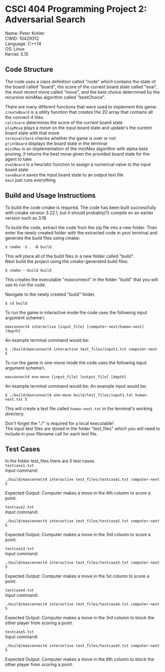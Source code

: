 # CSCI 404 Programming Project 2: Adversarial Search
Name: Peter Kohler\
CWID: 10429312\
Language: C++14\
OS: Linux\
Kernel: 5.15

## Code Structure
The code uses a class definition called "node" which contains the state of the board called "board", the score of the current board state called "eval", the most recent move called "move", and the best choice determined by the recursive miniMax algorithm called "bestChoice".

There are many different functions that were used to implement this game:\
`createBoard` is a utility function that creates the 2D array that contains all the connect 4 tiles.\
`calcScore` determines the score of the current board state\
`playMove` plays a move on the input board state and update's the current board state with that move\
`terminalCheck` checks whether the game is over or not\
`printBoard` displays the board state in the terminal\
`miniMax` is an implementation of the miniMax algorithm with alpha beta pruning, it returns the best move given the provided board state for the agent to take\
`evalBoard` is a heuristic function to assign a numerical value to the input board state\
`saveBoard` saves the input board state to an output text file\
`main` just runs everything


## Build and Usage Instructions
To build the code cmake is required. The code has been built successfully with cmake version 3.22.1, but it should probably(?) compile on an earlier version such as 3.16.

To build the code, extract the code from the zip file into a new folder. Then enter the newly created folder with the extracted code in your terminal and generate the build files using cmake:
```
$ cmake -S . -B build
```
This will place all of the build files in a new folder called "build".\
Next build the project using the cmake-generated build files:
```
$ cmake --build build
```
This creates the executable "maxconnect" in the folder "build" that you will use to run the code.

Navigate to the newly created "build" folder.
```
$ cd build
```

To run the game in interactive mode the code uses the following input argument scheme:\

`maxconnect4 interactive [input_file] [computer-next/human-next] [depth]`

An example terminal command would be:
```
$ ./build/maxconnect4 interactive test_files/input1.txt computer-next 5
```
To run the game in one-move mode the code uses the following input argument scheme:\

`maxconnect4 one-move [input_file] [output_file] [depth]`

An example terminal command would be:
An example input would be:
```
$ ./build/maxconnect4 one-move build/test_files/input1.txt human-next.txt 5
```
This will create a text file called `human-next.txt` in the terminal's working directory.

Don't forget the "./" is required for a local executable!\
The input test files are stored in the folder "test_files" which you will need to include in your filename call for each test file. 

## Test Cases
In the folder test_files there are 5 test cases.\
`testcase1.txt`\
Input command: 
```
./build/maxconnect4 interactive test_files/testcase1.txt computer-next 5
```
Expected Output: Computer makes a move in the 4th column to score a point.

`testcase2.txt`\
Input command: 
```
./build/maxconnect4 interactive test_files/testcase2.txt computer-next 5
```
Expected Output: Computer makes a move in the 3rd column to score a point.

`testcase3.txt`\
Input command: 
```
./build/maxconnect4 interactive test_files/testcase3.txt computer-next 5
```
Expected Output: Computer makes a move in the 1st column to score a point.

`testcase4.txt`\
Input command: 
```
./build/maxconnect4 interactive test_files/testcase4.txt computer-next 5
```
Expected Output: Computer makes a move in the 3rd column to block the other player from scoring a point.

`testcase5.txt`\
Input command: 
```
./build/maxconnect4 interactive test_files/testcase5.txt computer-next 5
```
Expected Output: Computer makes a move in the 6th column to block the other player from scoring a point.